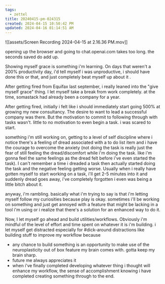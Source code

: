 ```yaml
---
tags:
  - zettel
title: 20240415-pm-024315
created: 2024-04-15 10:50:42 PM
updated: 2024-04-16 01:14:51 AM
---
```

![[assets/Screen Recording 2024-04-15 at 2.16.36 PM.mov]]


opening up the browser and going to chat.openai.com takes too long. the seconds saved do add up. 

Showing myself grace is something i'm learning. On days that weren't a 200% productivity day, i'd tell myself i was unproductive, i should have done this or that, and just completely beat myself up about it .

After getting fired from Equifax last september, i really leaned into the "give myself grace" thing. I let myself take a break from work completely. at the time, somastack had already been a company for a year. 

After getting fired, initially i felt like i should immediately start going 500% at growing my new consultancy. The desire to want to lead a successful company was there. But the motivation to commit to following through with tasks wasn't. little to no motivation to even begin a task. i was scared to start. 

something i'm still working on, getting to a level of self discipline where i notice there's a feeling of dread associated with a to do list item and i have the courage to overcome the anxiety (not doing the task is really just the fear of still feeling the dread/discomfort while i'm doing the task. like i'm gonna feel the same feelings as the dread felt before i've even started the task). I can't remember a time i dreaded a task then actually started doing the task and the negative feeling getting worse. Usually when i really have gotten myself to start working on a task, i'll get 2-5 minutes into it and suddenly dread goes away, i've completely forgotten i even was being a little bitch about it.

anyway, i'm rambling. basically what i'm trying to say is that i'm letting myself follow my curiosities because play is okay. sometimes i'll be working on something and just get annoyed with a feature that might be lacking in a tool i'm using or i realize that there's a solution for an enhanced way to do it. 

Now, I let myself go ahead and build utilities/workflows. Obviously i'm mindful of the level of effort and time spent on whatever it is i'm building. i let myself get distracted especially for #dick-around distractions like building stuff to improve my workflow because
- any chance to build something is an opportunity to make use of the neuroplasticity out of box feature my brain comes with. gotta keep my brain sharp. 
- future me always appreciates it 
- when i've finally completed developing whatever thing i thought will enhance my workflow, the sense of accomplishment knowing i have completed creating something through to the end. 